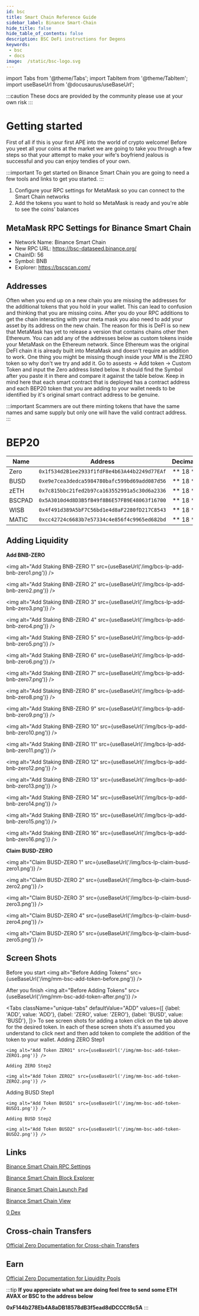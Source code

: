 ```yaml
---
id: bsc
title: Smart Chain Reference Guide
sidebar_label: Binance Smart-Chain
hide_title: false
hide_table_of_contents: false
description: BSC DeFi instructions for Degens
keywords: 
 - bsc
 - docs
image:  /static/bsc-logo.svg
---
```


import Tabs from '@theme/Tabs';
import TabItem from '@theme/TabItem';
import useBaseUrl from '@docusaurus/useBaseUrl';

:::caution
These docs are provided by the community please use at your own risk
:::

# Getting started

First of all if this is your first APE into the world of crypto welcome! Before you yeet
all your coins at the market we are going to take you through a few steps so that your 
attempt to make your wife's boyfriend jealous is successful and you can enjoy tendies of your own.

:::important
To get started on Binance Smart Chain you are going to need a few tools and links to get you started. 
:::

1. Configure your RPC settings for MetaMask so you can connect to the Smart Chain networks
1. Add the tokens you want to hold so MetaMask is ready and you're able to see the coins' balances

## MetaMask RPC Settings for Binance Smart Chain 

* Network Name: Binance Smart Chain
* New RPC URL: https://bsc-dataseed.binance.org/
* ChainID: 56
* Symbol: BNB
* Explorer: https://bscscan.com/


## Addresses 

Often when you end up on a new chain you are missing the addresses for the additional tokens that you hold in 
your wallet. This can lead to confusion and thinking that you are missing coins. After you do your RPC 
additions to get the chain interacting with your meta mask you also need to add your asset by its address on the new chain. 
The reason for this is DeFI is so new that MetaMask has yet to release a version that contains chains other then Ethereum.
You can add any of the addresses below as custom tokens inside your MetaMask on the Ethereum network. Since Ethereum was 
the original DeFI chain it is already built into MetaMask and doesn't require an addition to work. One thing you might be 
missing though inside your MM is the ZERO token so why don't we try and add it. Go to assests -> Add token -> Custom Token
and input the Zero address listed below. It should find the Symbol after you paste it in there and compare it against the 
table below. Keep in mind here that each smart contract that is deployed has a contract address and each BEP20 token that 
you are adding to your wallet needs to be identified by it's original smart contract address to be genuine. 

:::important
Scammers are out there minting tokens that have the same names and same supply but only one will have the valid contract address.  
:::

# BEP20 
| 	Name	|	Address					|	Decimals	|
| ------------- | 	:-----------: 				| 	-----: 		|
| Zero		| `0x1f534d2B1ee2933f1fdF8e4b63A44b2249d77EAf`	|	 ** 18 **	|	
| BUSD		| `0xe9e7cea3dedca5984780bafc599bd69add087d56`	|	 ** 18 **	|	
| zETH		| `0x7c815bbc21fed2b97ca163552991a5c30d6a2336`	|	 ** 18 **	|	
| BSCPAD	| `0x5A3010d4d8D3B5fB49f8B6E57FB9E48063f16700`	|	 ** 18 **	|	
| WISB		| `0x4f491d389A5bF7C56bd1e4d8aF2280fD217C8543`	|	 ** 18 **	|	
| MATIC		| `0xcc42724c6683b7e57334c4e856f4c9965ed682bd`	|	 ** 18 **	|	



## Adding Liquidity

**Add BNB-ZERO**

<img alt="Add Staking BNB-ZERO 1" src={useBaseUrl('/img/bcs-lp-add-bnb-zero1.png')} />

<img alt="Add Staking BNB-ZERO 2" src={useBaseUrl('/img/bcs-lp-add-bnb-zero2.png')} />

<img alt="Add Staking BNB-ZERO 3" src={useBaseUrl('/img/bcs-lp-add-bnb-zero3.png')} />

<img alt="Add Staking BNB-ZERO 4" src={useBaseUrl('/img/bcs-lp-add-bnb-zero4.png')} />

<img alt="Add Staking BNB-ZERO 5" src={useBaseUrl('/img/bcs-lp-add-bnb-zero5.png')} />

<img alt="Add Staking BNB-ZERO 6" src={useBaseUrl('/img/bcs-lp-add-bnb-zero6.png')} />

<img alt="Add Staking BNB-ZERO 7" src={useBaseUrl('/img/bcs-lp-add-bnb-zero7.png')} />

<img alt="Add Staking BNB-ZERO 8" src={useBaseUrl('/img/bcs-lp-add-bnb-zero8.png')} />

<img alt="Add Staking BNB-ZERO 9" src={useBaseUrl('/img/bcs-lp-add-bnb-zero9.png')} />

<img alt="Add Staking BNB-ZERO 10" src={useBaseUrl('/img/bcs-lp-add-bnb-zero10.png')} />

<img alt="Add Staking BNB-ZERO 11" src={useBaseUrl('/img/bcs-lp-add-bnb-zero11.png')} />

<img alt="Add Staking BNB-ZERO 12" src={useBaseUrl('/img/bcs-lp-add-bnb-zero12.png')} />

<img alt="Add Staking BNB-ZERO 13" src={useBaseUrl('/img/bcs-lp-add-bnb-zero13.png')} />

<img alt="Add Staking BNB-ZERO 14" src={useBaseUrl('/img/bcs-lp-add-bnb-zero14.png')} />

<img alt="Add Staking BNB-ZERO 15" src={useBaseUrl('/img/bcs-lp-add-bnb-zero15.png')} />

<img alt="Add Staking BNB-ZERO 16" src={useBaseUrl('/img/bcs-lp-add-bnb-zero16.png')} />

**Claim BUSD-ZERO**

<img alt="Claim BUSD-ZERO 1" src={useBaseUrl('/img/bcs-lp-claim-busd-zero1.png')} />

<img alt="Claim BUSD-ZERO 2" src={useBaseUrl('/img/bcs-lp-claim-busd-zero2.png')} />

<img alt="Claim BUSD-ZERO 3" src={useBaseUrl('/img/bcs-lp-claim-busd-zero3.png')} />

<img alt="Claim BUSD-ZERO 4" src={useBaseUrl('/img/bcs-lp-claim-busd-zero4.png')} />

<img alt="Claim BUSD-ZERO 5" src={useBaseUrl('/img/bcs-lp-claim-busd-zero5.png')} />



## Screen Shots
Before you start
<img alt="Before Adding Tokens" src={useBaseUrl('/img/mm-bsc-add-token-before.png')} />

After you finish
<img alt="Before Adding Tokens" src={useBaseUrl('/img/mm-bsc-add-token-after.png')} />

<Tabs
  className="unique-tabs"
  defaultValue="ADD"
  values={[
    {label: 'ADD', value: 'ADD'},
    {label: 'ZERO', value: 'ZERO'},
    {label: 'BUSD', value: 'BUSD'},
  ]}>
  <TabItem value="ADD">
	To see screen shots for adding a token click on the tab above for the desired token.
	In each of these screen shots it's assumed you understand to click next and then add token
	to complete the addition of the token to your wallet.
  </TabItem>
  <TabItem value="ZERO">
	Adding ZERO Step1
	
	<img alt="Add Token ZERO1" src={useBaseUrl('/img/mm-bsc-add-token-ZERO1.png')} />
	
	Adding ZERO Step2
	
	<img alt="Add Token ZERO2" src={useBaseUrl('/img/mm-bsc-add-token-ZERO2.png')} />
  </TabItem>
  <TabItem value="BUSD">
	Adding BUSD Step1
	
	<img alt="Add Token BUSD1" src={useBaseUrl('/img/mm-bsc-add-token-BUSD1.png')} />
	
	Adding BUSD Step2
	
	<img alt="Add Token BUSD2" src={useBaseUrl('/img/mm-bsc-add-token-BUSD2.png')} />
  </TabItem>
</Tabs>

## Links 

[Binance Smart Chain RPC Settings](https://academy.binance.com/en/articles/connecting-metamask-to-binance-smart-chain)

[Binance Smart Chain Block Explorer](https://bscscan.com/)

[Binance Smart Chain Launch Pad](https://bscpad.com/)

[Binance Smart Chain View](https://bscview.com/)

[0 Dex](https://0.exchange)


## Cross-chain Transfers

[Official Zero Documentation for Cross-chain Transfers](https://zero-exchange.gitbook.io/zero-exchange-docs/guides/bsc-guides/part-b-cross-chain-to-bsc-mainnet)

## Earn

[Official Zero Documentation for Liquidity Pools](https://zero-exchange.gitbook.io/zero-exchange-docs/guides/bsc-guides/bsc-part-c-add-liquidity-to-lp)

:::tip
**If you appreciate what we are doing feel free to send some ETH AVAX or BSC to the address below**

**0xF144b278Eb4A8aDB18578dB3f5ead8dDCCCf8c5A**
:::